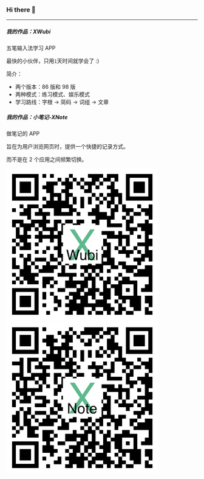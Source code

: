 ### Hi there 👋

---

##### 我的作品：XWubi

五笔输入法学习 APP

最快的小伙伴，只用`1`天时间就学会了 :)

简介：
- 两个版本：86 版和 98 版
- 两种模式：练习模式、娱乐模式
- 学习路线：字根 -> 简码 -> 词组 -> 文章

##### 我的作品：小笔记-XNote

做笔记的 APP

旨在为用户浏览网页时，提供一个快捷的记录方式。

而不是在 2 个应用之间频繁切换。

![img](https://github.com/xjh093/xjh093/blob/main/qrcxwubi.png) ![img](https://github.com/xjh093/xjh093/blob/main/qrcxnote.png)
